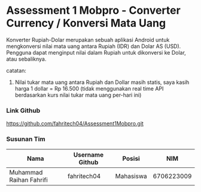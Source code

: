 # Assessment 1 Mobpro - Converter Currency / Konversi Mata Uang

Konverter Rupiah-Dolar merupakan sebuah aplikasi Android untuk mengkonversi nilai mata uang antara Rupiah (IDR) dan Dolar AS (USD). Pengguna dapat menginput nilai dalam Rupiah untuk dikonversi ke Dolar, atau sebaliknya.

catatan: 
1. Nilai tukar mata uang antara Rupiah dan Dollar masih statis, saya kasih harga 1 dollar = Rp 16.500 (tidak menggunakan real time API berdasarkan kurs nilai tukar mata uang per-hari ini)

### Link Github

https://github.com/fahritech04/Assessment1Mobpro.git

### Susunan Tim

Nama                    | Username Github   | Posisi       | NIM         |
------------------------|-------------------|--------------|-------------|
Muhammad Raihan Fahrifi | fahritech04       | Mahasiswa    | 6706223009  |

